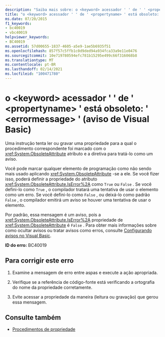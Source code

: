 ```yaml
---
description: "Saiba mais sobre: o <keyword> acessador ' ' de ' ' <propertyname> está obsoleto: ' <errormessage> ' (aviso de Visual Basic)"
title: "o <keyword> acessador ' ' de ' <propertyname> ' está obsoleto: ' <errormessage> ' (aviso de Visual Basic)"
ms.date: 07/20/2015
f1_keywords:
- bc40019
- vbc40019
helpviewer_keywords:
- BC40019
ms.assetid: 57d00655-1837-4605-a5e9-1ae5b6935f51
ms.openlocfilehash: 857f57c5ffb1c0d9ded94a934fca33a9e11e0476
ms.sourcegitcommit: 10e719780594efc781b15295e499c66f316068b8
ms.translationtype: MT
ms.contentlocale: pt-BR
ms.lasthandoff: 02/14/2021
ms.locfileid: "100471780"
---
```

# <a name="keyword-accessor-of-propertyname-is-obsolete-errormessage-visual-basic-warning"></a>o \<keyword> acessador ' ' de ' \<propertyname> ' está obsoleto: ' \<errormessage> ' (aviso de Visual Basic)

Uma instrução tenta ler ou gravar uma propriedade para a qual o procedimento correspondente foi marcado com o <xref:System.ObsoleteAttribute> atributo e a diretiva para tratá-lo como um aviso.  
  
 Você pode marcar qualquer elemento de programação como não sendo mais usado aplicando <xref:System.ObsoleteAttribute> -se a ele. Se você fizer isso, poderá definir a propriedade do atributo <xref:System.ObsoleteAttribute.IsError%2A> como `True` ou `False` . Se você defini-lo como `True` , o compilador tratará uma tentativa de usar o elemento como um erro. Se você defini-lo como `False` , ou deixá-lo como padrão `False` , o compilador emitirá um aviso se houver uma tentativa de usar o elemento.  
  
 Por padrão, essa mensagem é um aviso, pois a <xref:System.ObsoleteAttribute.IsError%2A> propriedade de <xref:System.ObsoleteAttribute> é `False` . Para obter mais informações sobre como ocultar avisos ou tratar avisos como erros, consulte [Configurando avisos no Visual Basic](/visualstudio/ide/configuring-warnings-in-visual-basic).  
  
 **ID do erro:** BC40019  
  
## <a name="to-correct-this-error"></a>Para corrigir este erro  
  
1. Examine a mensagem de erro entre aspas e execute a ação apropriada.  
  
2. Verifique se a referência de código-fonte está verificando a ortografia do nome da propriedade corretamente.  
  
3. Evite acessar a propriedade da maneira (leitura ou gravação) que gerou essa mensagem.  
  
## <a name="see-also"></a>Consulte também

- [Procedimentos de propriedade](../programming-guide/language-features/procedures/property-procedures.md)
